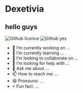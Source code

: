 # Dexetivia
## hello guys

![Github licence](https://img.shields.io/badge/Profile_views-245-0e75b6?style=flat-square)
![Github yes](https://img.shields.io/badge/Coolnrss-89/100-0e75b6?style=flat-square)


- 🔭 I’m currently working on ...
- 🌱 I’m currently learning ...
- 👯 I’m looking to collaborate on ...
- 🤔 I’m looking for help with ...
- 💬 Ask me about ...
- 📫 How to reach me: ...
- 😄 Pronouns: ...
- ⚡ Fun fact: ...
